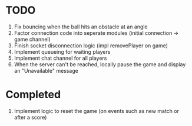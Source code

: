 TODO
====

1. Fix bouncing when the ball hits an obstacle at an angle 
3. Factor connection code into seperate modules (initial connection -> game channel)
4. Finish socket disconnection logic (impl removePlayer on game)
5. Implement queueing for waiting players
6. Implement chat channel for all players
7. When the server can't be reached, locally pause the game and display an "Unavailable" message

Completed
=========
1. Implement logic to reset the game (on events such as new match or after a score)
